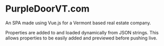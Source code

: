 # PurpleDoorVT.com

An SPA made using Vue.js for a Vermont based real estate company.

Properties are added to and loaded dynamically from JSON strings.
This allows properties to be easily added and previewed before pushing live.
